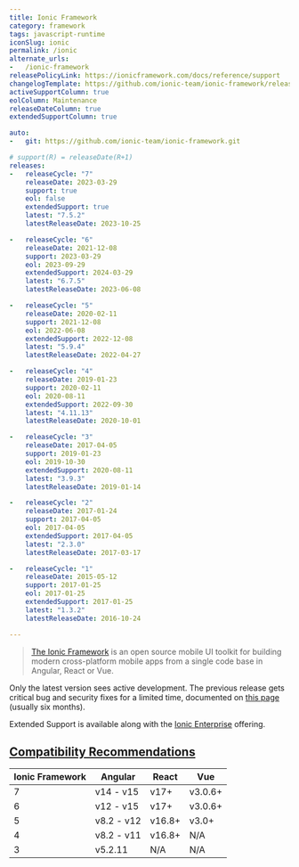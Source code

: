 ```yaml
---
title: Ionic Framework
category: framework
tags: javascript-runtime
iconSlug: ionic
permalink: /ionic
alternate_urls:
-   /ionic-framework
releasePolicyLink: https://ionicframework.com/docs/reference/support
changelogTemplate: https://github.com/ionic-team/ionic-framework/releases/tag/v__LATEST__
activeSupportColumn: true
eolColumn: Maintenance
releaseDateColumn: true
extendedSupportColumn: true

auto:
-   git: https://github.com/ionic-team/ionic-framework.git

# support(R) = releaseDate(R+1)
releases:
-   releaseCycle: "7"
    releaseDate: 2023-03-29
    support: true
    eol: false
    extendedSupport: true
    latest: "7.5.2"
    latestReleaseDate: 2023-10-25

-   releaseCycle: "6"
    releaseDate: 2021-12-08
    support: 2023-03-29
    eol: 2023-09-29
    extendedSupport: 2024-03-29
    latest: "6.7.5"
    latestReleaseDate: 2023-06-08

-   releaseCycle: "5"
    releaseDate: 2020-02-11
    support: 2021-12-08
    eol: 2022-06-08
    extendedSupport: 2022-12-08
    latest: "5.9.4"
    latestReleaseDate: 2022-04-27

-   releaseCycle: "4"
    releaseDate: 2019-01-23
    support: 2020-02-11
    eol: 2020-08-11
    extendedSupport: 2022-09-30
    latest: "4.11.13"
    latestReleaseDate: 2020-10-01

-   releaseCycle: "3"
    releaseDate: 2017-04-05
    support: 2019-01-23
    eol: 2019-10-30
    extendedSupport: 2020-08-11
    latest: "3.9.3"
    latestReleaseDate: 2019-01-14

-   releaseCycle: "2"
    releaseDate: 2017-01-24
    support: 2017-04-05
    eol: 2017-04-05
    extendedSupport: 2017-04-05
    latest: "2.3.0"
    latestReleaseDate: 2017-03-17

-   releaseCycle: "1"
    releaseDate: 2015-05-12
    support: 2017-01-25
    eol: 2017-01-25
    extendedSupport: 2017-01-25
    latest: "1.3.2"
    latestReleaseDate: 2016-10-24

---
```


> [The Ionic Framework](https://ionicframework.com) is an open source mobile UI toolkit for building
> modern cross-platform mobile apps from a single code base in Angular, React or Vue.

Only the latest version sees active development. The previous release gets critical bug and security
fixes for a limited time, documented on [this page](https://ionicframework.com/docs/reference/support#framework-maintenance-and-support-status)
(usually six months).

Extended Support is available along with the [Ionic Enterprise](https://ionic.io/enterprise) offering.


## [Compatibility Recommendations](https://ionicframework.com/docs/reference/support#compatibility-recommendations)

| Ionic Framework | Angular    | React  | Vue     |
|-----------------|------------|--------|---------|
| 7               | v14  - v15 | v17+   | v3.0.6+ |
| 6               | v12  - v15 | v17+   | v3.0.6+ |
| 5               | v8.2 - v12 | v16.8+ | v3.0+   |
| 4               | v8.2 - v11 | v16.8+ | N/A     |
| 3               | v5.2.11    | N/A    | N/A     |
